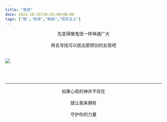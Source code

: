 ```yaml
---
title: "鬼怪"
date: 2022-10-31T20:20:00+08:00
tags: ["她","影视","韩剧","现实主义"]
---
```


<center>
先变得像鬼怪一样神通广大
<br><br>
再去寻找可以拔出那把剑的女孩吧
</center>

<img style = "margin-top : 33px;margin-bottom: 50px;" src = "https://gcore.jsdelivr.net/gh/AlexLiu2022/resources/img/blog-picture-i-can-see-your-sword.JPG" />

---

<center>
如果心软的神并不存在
<br><br>
就让我来拥有
<br><br>
守护你的力量
</center>

<style>
.post-body {
    margin-top: 0 !important;
}

h1 {
  margin: 0 !important;
}
</style>


